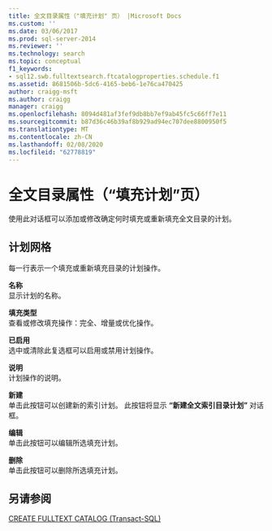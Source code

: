 ```yaml
---
title: 全文目录属性（"填充计划" 页） |Microsoft Docs
ms.custom: ''
ms.date: 03/06/2017
ms.prod: sql-server-2014
ms.reviewer: ''
ms.technology: search
ms.topic: conceptual
f1_keywords:
- sql12.swb.fulltextsearch.ftcatalogproperties.schedule.f1
ms.assetid: 8681506b-5dc6-4165-beb6-1e76ca470425
author: craigg-msft
ms.author: craigg
manager: craigg
ms.openlocfilehash: 8094d481af3fef9db8bb7ef9ab45fc5c66ff7e11
ms.sourcegitcommit: b87d36c46b39af8b929ad94ec707dee8800950f5
ms.translationtype: MT
ms.contentlocale: zh-CN
ms.lasthandoff: 02/08/2020
ms.locfileid: "62778819"
---
```

# <a name="full-text-catalog-properties-population-schedule-page"></a>全文目录属性（“填充计划”页）
  使用此对话框可以添加或修改确定何时填充或重新填充全文目录的计划。  
  
## <a name="schedules-grid"></a>计划网格  
 每一行表示一个填充或重新填充目录的计划操作。  
  
 **名称**  
 显示计划的名称。  
  
 **填充类型**  
 查看或修改填充操作：完全、增量或优化操作。  
  
 **已启用**  
 选中或清除此复选框可以启用或禁用计划操作。  
  
 **说明**  
 计划操作的说明。  
  
 **新建**  
 单击此按钮可以创建新的索引计划。 此按钮将显示 **“新建全文索引目录计划”** 对话框。  
  
 **编辑**  
 单击此按钮可以编辑所选填充计划。  
  
 **删除**  
 单击此按钮可以删除所选填充计划。  
  
## <a name="see-also"></a>另请参阅  
 [CREATE FULLTEXT CATALOG (Transact-SQL)](/sql/t-sql/statements/create-fulltext-catalog-transact-sql)  
  
  
